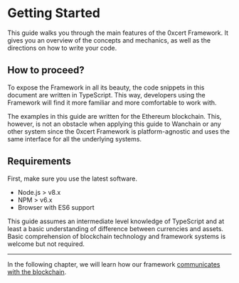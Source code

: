 # Getting Started

This guide walks you through the main features of the 0xcert Framework. It gives you an overview of the concepts and mechanics, as well as the directions on how to write your code.

## How to proceed?

To expose the Framework in all its beauty, the code snippets in this document are written in TypeScript. This way, developers using the Framework will find it more familiar and more comfortable to work with.

The examples in this guide are written for the Ethereum blockchain. This, however, is not an obstacle when applying this guide to Wanchain or any other system since the 0xcert Framework is platform-agnostic and uses the same interface for all the underlying systems.

## Requirements

First, make sure you use the latest software.

* Node.js > v8.x
* NPM > v6.x
* Browser with ES6 support

This guide assumes an intermediate level knowledge of TypeScript and at least a basic understanding of difference between currencies and assets. Basic comprehension of blockchain technology and framework systems is welcome but not required.

---

In the following chapter, we will learn how our framework [communicates with the blockchain](/guide/communication.html).
